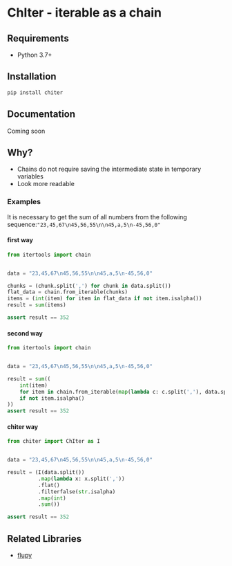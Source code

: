 # ChIter - iterable as a chain

## Requirements
* Python 3.7+

## Installation
```bash
pip install chiter
```

## Documentation
Coming soon

## Why?
* Chains do not require saving the intermediate state in temporary variables
* Look more readable

### Examples
It is necessary to get the sum of all numbers from the following sequence:`"23,45,67\n45,56,55\n\n45,a,5\n-45,56,0"`

#### first way
```python
from itertools import chain


data = "23,45,67\n45,56,55\n\n45,a,5\n-45,56,0"

chunks = (chunk.split(',') for chunk in data.split())
flat_data = chain.from_iterable(chunks)
items = (int(item) for item in flat_data if not item.isalpha())
result = sum(items)

assert result == 352
```
#### second way
```python
from itertools import chain


data = "23,45,67\n45,56,55\n\n45,a,5\n-45,56,0"

result = sum((
    int(item)
    for item in chain.from_iterable(map(lambda c: c.split(','), data.split()))
    if not item.isalpha()
))
assert result == 352
```
#### chiter way
```python
from chiter import ChIter as I


data = "23,45,67\n45,56,55\n\n45,a,5\n-45,56,0"

result = (I(data.split())
          .map(lambda x: x.split(','))
          .flat()
          .filterfalse(str.isalpha)
          .map(int)
          .sum())

assert result == 352
```

## Related Libraries
* [flupy](https://github.com/olirice/flupy)